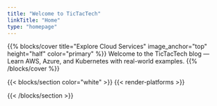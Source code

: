 ```yaml
---
title: "Welcome to TicTacTech"
linkTitle: "Home"
type: "homepage"
---
```


{{% blocks/cover title="Explore Cloud Services" image_anchor="top" height="half" color="primary" %}}
Welcome to the TicTacTech blog — Learn AWS, Azure, and Kubernetes with real-world examples.
{{% /blocks/cover %}}

{{< blocks/section color="white" >}}
{{< render-platforms >}}

{{< /blocks/section >}}
